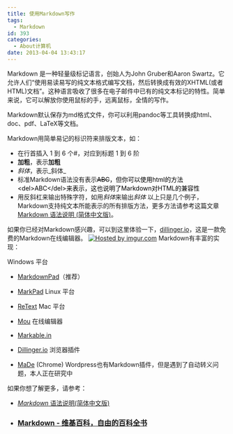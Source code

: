 ```yaml
---
title: 使用Markdown写作
tags:
  - Markdown
id: 393
categories:
  - About计算机
date: 2013-04-04 13:43:17
---
```


Markdown 是一种轻量级标记语言，创始人为John Gruber和Aaron Swartz。它允许人们“使用易读易写的纯文本格式编写文档，然后转换成有效的XHTML(或者HTML)文档”。这种语言吸收了很多在电子邮件中已有的纯文本标记的特性。简单来说，它可以解放你使用鼠标的手，远离鼠标，全情的写作。

Markdown默认保存为md格式文件，你可以利用pandoc等工具转换成html、doc、pdf、LaTeX等文档。

Markdown用简单易记的标识符来排版文本，如：

*   在行首插入 1 到 6 个#，对应到标题 1 到 6 阶
*   **加粗**，表示**加粗**
*   *斜体*，表示_斜体_
*   标准Markdown语法没有表示<span style="color: #000000;"><del>ABC</del>，但你可以使用html的方法&lt;del&gt;ABC&lt;/del&gt;来表示，这也说明了Markdown对HTML的兼容性</span>
*   用反斜杠来输出特殊字符，如用*斜体*来输出*斜体*
以上只是几个例子，Markdown支持纯文本所能表示的所有排版方法，更多方法请参考这篇文章[Markdown 语法说明 (简体中文版)](http://wowubuntu.com/markdown/)。

如果你已经对Markdown感兴趣，可以到这里体验一下，[dillinger.io](http://dillinger.io/)，这是一款免费的Markdown在线编辑器。
[![](http://i.imgur.com/wosuScE.png "Hosted by imgur.com")](http://imgur.com/wosuScE)
Markdown有丰富的实现：

Windows 平台

*   [MarkdownPad](http://markdownpad.com/)（推荐）
*   [MarkPad](http://code52.org/DownmarkerWPF/)
Linux 平台

*   [ReText](http://sourceforge.net/p/retext/home/ReText/)
Mac 平台

*   [Mou](http://mouapp.com/)
在线编辑器

*   [Markable.in](http://markable.in/)
*   [Dillinger.io](http://dillinger.io/)
浏览器插件

*   [MaDe](https://chrome.google.com/webstore/detail/oknndfeeopgpibecfjljjfanledpbkog) (Chrome)
Wordpress也有Markdown插件，但是遇到了自动转义问题，本人正在研究中

如果你想了解更多，请参考：

*   [_Markdown_ 语法说明(简体中文版)](http://wowubuntu.com/markdown/)
*   ### [Markdown - 维基百科，自由的百科全书](http://zh.wikipedia.org/zh/Markdown)
<menu id="userscript-search-by-image" type="context"></menu><menu id="userscript-search-by-image" type="context"></menu><menu id="userscript-search-by-image" type="context"></menu><menu id="userscript-search-by-image" type="context"></menu><menu id="userscript-search-by-image" type="context"></menu><menu id="userscript-search-by-image" type="context"></menu><menu id="userscript-search-by-image" type="context"></menu>
